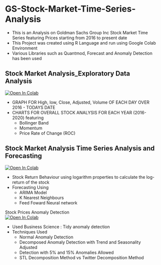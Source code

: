 # GS-Stock-Market-Time-Series-Analysis

  - This is an Analysis on Goldman Sachs Group Inc Stock Market Time Series featuring Prices starting from 2016 to present date
  - This Project was created using R Language and run using Google Colab Environment
  - Various Libraries such as Quantmod, Forecast and Anomaly Detection has been used

## Stock Market Analysis_Exploratory Data Analysis  
[![Open In Colab](https://colab.research.google.com/assets/colab-badge.svg)](https://colab.research.google.com/drive/1UcqbC2dXkg5jf5ZiNaVeUeaG-k9mTg0A?usp=sharing)

  - GRAPH FOR High, low, Close, Adjusted, Volume OF EACH DAY OVER 2016 - TODAYS DATE
  - CHARTS FOR OVERALL STOCK ANALYSIS FOR EACH YEAR (2016-2020) featuring
    - Bollinger Band
    - Momentum
    - Price Rate of Change (ROC)

## Stock Market Analysis Time Series Analysis and Forecasting  
[![Open In Colab](https://colab.research.google.com/assets/colab-badge.svg)](https://colab.research.google.com/drive/1i18gzCmP4zvvKzWB0HxVd3N94KMFSQUw?usp=sharing)

  - Stock Return Behaviour using logarithm properties to calculate the log-return of the stock
  - Forecasting Using
    - ARIMA Model
    - K Nearest Neighbours
    - Feed Foward Neural network

Stock Prices Anomaly Detection  
[![Open In Colab](https://colab.research.google.com/assets/colab-badge.svg)](https://colab.research.google.com/drive/1i923pG09SlhpnZ_n_AckL2cLTmhYwHg6?usp=sharing)

  - Used Business Science : Tidy anomaly detection
  - Techniques Used
    - Normal Anomaly Detection
    - Decomposed Anomaly Detection with Trend and Seasonality Adjusted
    - Detection with 5% and 15% Anomalies Allowed
    - STL Decomposition Method vs Twitter Decomposition Method
